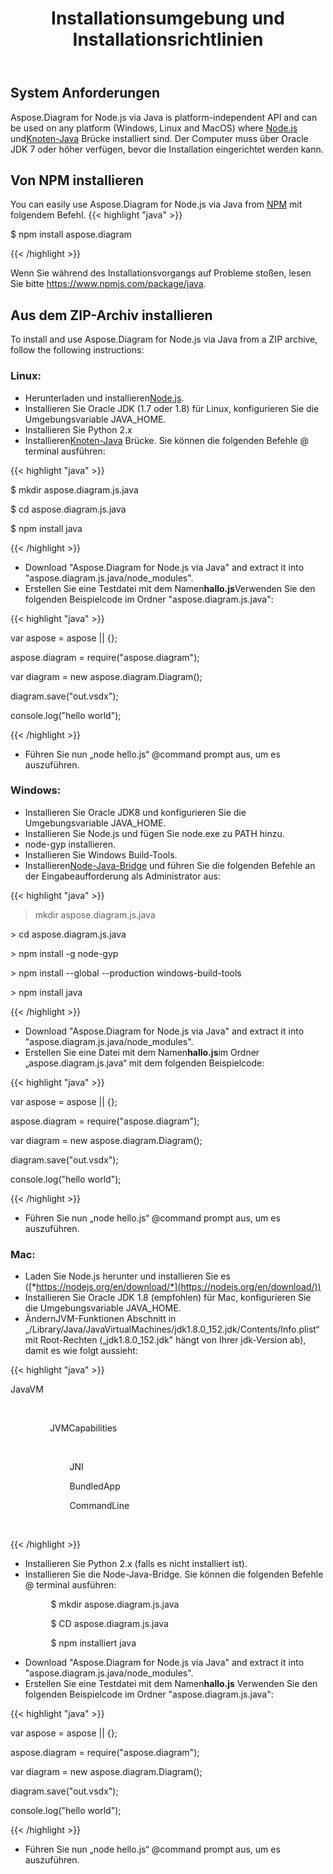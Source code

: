 ﻿---
title: Installationsumgebung und Installationsrichtlinien
second_title: Aspose.Diagram for Node.js via Java
type: docs
weight: 20
url: /de/nodejsjava/setup-environment-and-installation-guidelines/
aliases: [/java/aspose-diagram-for-nodejs-via-java-system-requirements/, /nodejsjava/system-requirements/]
keywords: nodejs, visio, instal
description: Visio Diagram Node.js ist plattformunabhängig API und kann auf jeder Plattform (Windows, Linux und MacOS) verwendet werden, auf der Node.js und Node-Java Bridge installiert sind. Es kann aus NPM- und ZIP-Archiven installiert werden
---
## **System Anforderungen**
Aspose.Diagram for Node.js via Java is platform-independent API and can be used on any platform (Windows, Linux and MacOS) where [Node.js](https://nodejs.org/en/download/) und[Knoten-Java](https://github.com/joeferner/node-java) Brücke installiert sind. Der Computer muss über Oracle JDK 7 oder höher verfügen, bevor die Installation eingerichtet werden kann.
## **Von NPM installieren**
You can easily use Aspose.Diagram for Node.js via Java from [NPM](https://www.npmjs.com/package/aspose.diagram) mit folgendem Befehl.
{{< highlight "java" >}}

 $ npm install aspose.diagram

{{< /highlight >}}

Wenn Sie während des Installationsvorgangs auf Probleme stoßen, lesen Sie bitte https://www.npmjs.com/package/java.

## **Aus dem ZIP-Archiv installieren**
To install and use Aspose.Diagram for Node.js via Java from a ZIP archive, follow the following instructions:
### **Linux:**
-  Herunterladen und installieren[Node.js](https://nodejs.org/en/download/).
- Installieren Sie Oracle JDK (1.7 oder 1.8) für Linux, konfigurieren Sie die Umgebungsvariable JAVA_HOME.
- Installieren Sie Python 2.x
-  Installieren[Knoten-Java](https://github.com/joeferner/node-java) Brücke. Sie können die folgenden Befehle @ terminal ausführen:



{{< highlight "java" >}}

 $ mkdir aspose.diagram.js.java

$ cd aspose.diagram.js.java

$ npm install java

{{< /highlight >}}



- Download "Aspose.Diagram for Node.js via Java" and extract it into "aspose.diagram.js.java/node_modules".
- Erstellen Sie eine Testdatei mit dem Namen**hallo.js**Verwenden Sie den folgenden Beispielcode im Ordner "aspose.diagram.js.java":

{{< highlight "java" >}}

 var aspose = aspose || {};

aspose.diagram = require("aspose.diagram");

var diagram = new aspose.diagram.Diagram();

diagram.save("out.vsdx");

console.log("hello world");

{{< /highlight >}}

- Führen Sie nun „node hello.js“ @command prompt aus, um es auszuführen.
### **Windows:**
- Installieren Sie Oracle JDK8 und konfigurieren Sie die Umgebungsvariable JAVA_HOME.
- Installieren Sie Node.js und fügen Sie node.exe zu PATH hinzu.
- node-gyp installieren.
- Installieren Sie Windows Build-Tools.
-  Installieren[Node-Java-Bridge](https://www.npmjs.com/package/java) und führen Sie die folgenden Befehle an der Eingabeaufforderung als Administrator aus:



{{< highlight "java" >}}

 > mkdir aspose.diagram.js.java

\> cd aspose.diagram.js.java

\> npm install -g node-gyp

\> npm install --global --production windows-build-tools

\> npm install java

{{< /highlight >}}

- Download "Aspose.Diagram for Node.js via Java" and extract it into "aspose.diagram.js.java/node_modules".
-  Erstellen Sie eine Datei mit dem Namen**hallo.js**im Ordner „aspose.diagram.js.java“ mit dem folgenden Beispielcode:

{{< highlight "java" >}}

 var aspose = aspose || {};

aspose.diagram = require("aspose.diagram");

var diagram = new aspose.diagram.Diagram();

diagram.save("out.vsdx");

console.log("hello world");

{{< /highlight >}}

- Führen Sie nun „node hello.js“ @command prompt aus, um es auszuführen.
### **Mac:**
- Laden Sie Node.js herunter und installieren Sie es ([*https://nodejs.org/en/download/*](https://nodejs.org/en/download/))
- Installieren Sie Oracle JDK 1.8 (empfohlen) für Mac, konfigurieren Sie die Umgebungsvariable JAVA_HOME.
-  Ändern<key>JVM-Funktionen</key> Abschnitt in „/Library/Java/JavaVirtualMachines/jdk1.8.0_152.jdk/Contents/Info.plist“ mit Root-Rechten („jdk1.8.0_152.jdk" hängt von Ihrer jdk-Version ab), damit es wie folgt aussieht:



{{< highlight "java" >}}

 <key>JavaVM</key>

        <dict>

                <key>JVMCapabilities</key>

                <array>

                        <string>JNI</string>

                        <string>BundledApp</string>

                        <string>CommandLine</string>

                </array>

{{< /highlight >}}



- Installieren Sie Python 2.x (falls es nicht installiert ist).
- Installieren Sie die Node-Java-Bridge. Sie können die folgenden Befehle @ terminal ausführen:

`         `$ mkdir aspose.diagram.js.java

`         `$ CD aspose.diagram.js.java

`         `$ npm installiert java

- Download "Aspose.Diagram for Node.js via Java" and extract it into "aspose.diagram.js.java/node_modules".
-  Erstellen Sie eine Testdatei mit dem Namen**hallo.js** Verwenden Sie den folgenden Beispielcode im Ordner "aspose.diagram.js.java":

{{< highlight "java" >}}

 var aspose = aspose || {};

aspose.diagram = require("aspose.diagram");

var diagram = new aspose.diagram.Diagram();

diagram.save("out.vsdx");

console.log("hello world");

{{< /highlight >}}

- Führen Sie nun „node hello.js“ @command prompt aus, um es auszuführen.



